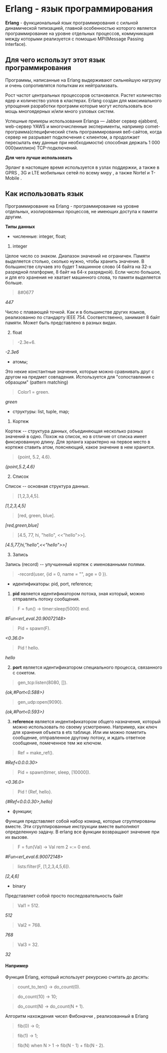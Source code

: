 # Erlang - язык программирования

<b>Erlang</b> - функциональный язык программирования 
с сильной динамической типизацией, главной особенностью которого является программирование на уровне отдельных процессов, коммуникация между которыми реализуется с помощью MPI(Message Passing Interface).

## <b>Для чего использут этот язык программирования</b>

Программы, написанные на Erlang выдерживают сильнейшую нагрузку и очень сопротивлятся попыткам их нейтрализвать. 

Рост частот центральных процессоров остановился. Растет количество ядер и количество узлов в кластерах. Erlang создан для максимального упрощения разработки программ которые могут использовать всю мощь многоядерных и/или много узловых систем.

Успешные примеры использования Erlanga — Jabber сервер ejabberd, web-сервер YAWS и многочисленные эксперименты, например comet-программа(специфический стиль программирования веб-сайтов, когда сервер не разрывает подключения с клиентом, а продолжает пересылать ему данные при необходимости) способная держать 1 000 000(миллион) TCP-подключений.

<b>Для чего лучше использовать</b>

Эрланг в настоящее время используется в узлах поддержки, а также в GPRS , 3G и LTE мобильных сетей по всему миру , а также Nortel и T-Mobile .

## <b>Как использовать язык</b>

Программирование на Erlang - программирование на уровне отдельных, изолированных процессов, не имеющих доступа к памяти другим.

**Типы данных**

- численные: integer, float;
 
1.  integer

Целое число со знаком. Диапазон значений не ограничен. Памяти выделяется столько, сколько нужно, чтобы хранить значение. В большинстве случаев это будет 1 машинное слово (4 байта на 32-х разрядной платформе, 8 байт на 64-х разрядной). Если число большое, и для его хранения не хватает машинного слова, то памяти выделяется больше.

> 8#0677

<i>447</i>

Число с плавающей точкой. Как и в большинстве других языков, реализованно по стандарту IEEE 754. Соответственно, занимает 8 байт памяти. Может быть представлено в разных видах.

2.  float

> -2.3e+6.

<i>-2.3e6</i>

 - атомы;
 
 Это некие константные значения, которые можно сравнивать друг с другом на предмет совпадения. 
 Используется для "сопоставления с образцом" (pattern matching) 
 
> Color1 = green.

<i>green</i>

- структуры: list, tuple, map;

1.  Кортеж

Кортеж -- структура данных, объединяющая несколько разных значений в одно. Похож на список, но в отличие от списка имеет фиксированную длину. Для эрланга характерно на первое место в кортеже ставить атом, поясняющий, какое значение в нем хранится.


> {point, 5.2, 4.6}.

<i>{point,5.2,4.6}</i>

2.  Список

Список -- основная структура данных. 

>  [1,2,3,4,5].

<i>[1,2,3,4,5]</i>


>  [red, green, blue].

<i>[red,green,blue]</i>


>  [4.5, 77, hi, "hello", <<"hello">>].

<i>[4.5,77,hi,"hello",<<"hello">>]</i>

3. Запись

Запись (record) -- улучшенный кортеж с именованными полями. 

>  -record(user, {id = 0,
>             name = "",
>             age = 0
>             }).

 - идентификаторы: pid, port, reference;
 
1. <b>pid</b> является идентификатором потока, зная который, можно отправлять потоку сообщения.

>  F = fun() -> timer:sleep(5000) end.

<i>#Fun<erl_eval.20.90072148></i>


> Pid = spawn(F).

<i><0.36.0></i>


>  Pid ! hello.

<i>hello</i>

2. <b>port</b> является идентификатором специального процесса, связанного с сокетом.

> gen_tcp:listen(8080, []).

<i>{ok,#Port<0.588>}</i>


> gen_udp:open(9090).

<i>{ok,#Port<0.593>}</i>

3. <b>reference</b> является индентификатором общего назначения, который можно использовать по своему усмотрению. Например, как ключ для хранения объекта в ets таблице. Или им можно пометить сообщение, отправленное другому потоку, и ждать ответное сообщение, помеченное тем же ключом.

> Ref = make_ref().

<i>#Ref<0.0.0.30></i>


> Pid = spawn(timer, sleep, [10000]).

<i><0.36.0></i>


> Pid ! {Ref, hello}.

<i>{#Ref<0.0.0.30>,hello} </i>
 
 - функции;
 
Функция представляет собой набор команд, которые сгруппированы вместе. Эти сгруппированные инструкции вместе выполняют определенную 
задачу. В erlang все функции возвращают значение при их вызове.

> F = fun(Val) -> Val rem 2 =:= 0 end.

<i>#Fun<erl_eval.6.90072148></i>


> lists:filter(F, [1,2,3,4,5,6]).

<i>[2,4,6]</i>

 - binary
 
Представляет собой просто последовательность байт
> Val1 = 512.

<i>512</i>


> Val2 = 768.

<i>768</i>


> Val3 = 32.

<i>32</i>


#### Например 

Функция Erlang, который использует рекурсию считать до десять:

> count_to_ten() -> do_count(0).
 
> do_count(10) -> 10;

> do_count(N) -> do_count(N + 1).

Алгоритм нахождения чисел Фибоначчи , реализованный в Erlang

> fib(0) -> 0; 

> fib(1) -> 1; 

> fib(N) when N > 1 -> fib(N - 1) + fib(N - 2).





